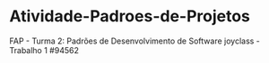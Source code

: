 # Atividade-Padroes-de-Projetos
FAP - Turma 2: Padrões de Desenvolvimento de Software
joyclass - Trabalho 1 #94562
